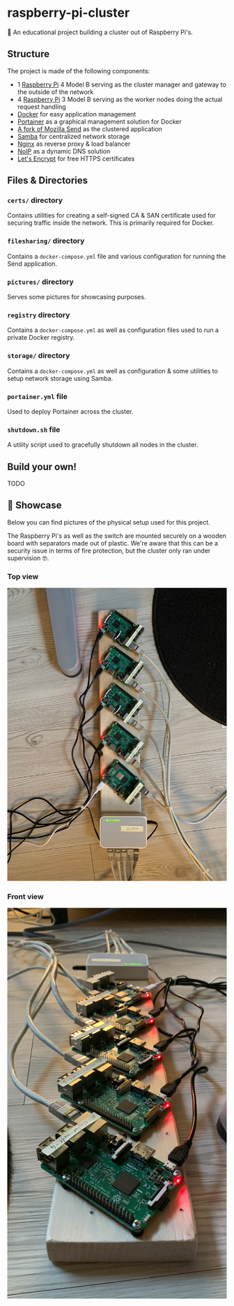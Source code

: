 # raspberry-pi-cluster

👾 An educational project building a cluster out of Raspberry Pi's.

## Structure

The project is made of the following components:

- 1 [Raspberry Pi](https://www.raspberrypi.org/) 4 Model B serving as the cluster manager and gateway to the outside of the network
- 4 [Raspberry Pi](https://www.raspberrypi.org/) 3 Model B serving as the worker nodes doing the actual request handling
- [Docker](https://www.docker.com/) for easy application management
- [Portainer](https://www.portainer.io/) as a graphical management solution for Docker
- [A fork of Mozilla Send](https://github.com/timvisee/send) as the clustered application
- [Samba](https://www.samba.org/) for centralized network storage
- [Nginx](https://www.nginx.com/) as reverse proxy & load balancer
- [NoIP](https://www.noip.com/de-DE) as a dynamic DNS solution
- [Let's Encrypt](https://letsencrypt.org/) for free HTTPS certificates

## Files & Directories

### `certs/` directory

Contains utilities for creating a self-signed CA & SAN certificate used for securing traffic inside the network. This is primarily required for Docker.

### `filesharing/` directory

Contains a `docker-compose.yml` file and various configuration for running the Send application.

### `pictures/` directory

Serves some pictures for showcasing purposes.

### `registry` directory

Contains a `docker-compose.yml` as well as configuration files used to run a private Docker registry.

### `storage/` directory

Contains a `docker-compose.yml` as well as configuration & some utilities to setup network storage using Samba.

### `portainer.yml` file

Used to deploy Portainer across the cluster.

### `shutdown.sh` file

A utility script used to gracefully shutdown all nodes in the cluster.

## Build your own!

TODO

## 💐 Showcase

Below you can find pictures of the physical setup used for this project.

The Raspberry Pi's as well as the switch are mounted securely on a wooden board with separators made out of plastic. We're aware that this can be a security issue in terms of fire protection, but the cluster only ran under supervision 🤓.

### Top view

![Top view](pictures/Top.jpg)

### Front view

![Front view](pictures/Front.jpg)
